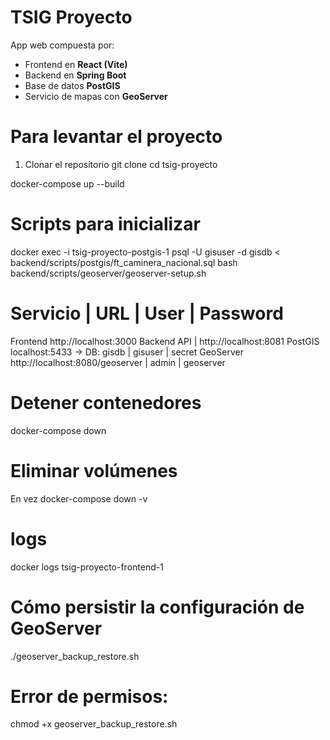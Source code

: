 # TSIG Proyecto

App web compuesta por:

-   Frontend en **React (Vite)**
-   Backend en **Spring Boot**
-   Base de datos **PostGIS**
-   Servicio de mapas con **GeoServer**

# Para levantar el proyecto

1. Clonar el repositorio
   git clone <url-del-repo>
   cd tsig-proyecto

docker-compose up --build

# Scripts para inicializar

docker exec -i tsig-proyecto-postgis-1 psql -U gisuser -d gisdb < backend/scripts/postgis/ft_caminera_nacional.sql
bash backend/scripts/geoserver/geoserver-setup.sh

# Servicio | URL | User | Password

Frontend http://localhost:3000
Backend API | http://localhost:8081
PostGIS localhost:5433 → DB: gisdb | gisuser | secret
GeoServer http://localhost:8080/geoserver | admin | geoserver

# Detener contenedores

docker-compose down

# Eliminar volúmenes

En vez
docker-compose down -v

# logs

docker logs tsig-proyecto-frontend-1

# Cómo persistir la configuración de GeoServer

./geoserver_backup_restore.sh

# Error de permisos:

chmod +x geoserver_backup_restore.sh
